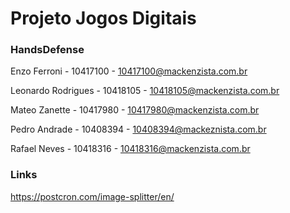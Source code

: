 # Projeto Jogos Digitais
### HandsDefense

Enzo Ferroni - 10417100 - 10417100@mackenzista.com.br

Leonardo Rodrigues - 10418105 - 10418105@mackenzista.com.br

Mateo Zanette - 10417980 - 10417980@mackenzista.com.br

Pedro Andrade - 10408394 - 10408394@mackeznista.com.br

Rafael Neves - 10418316 - 10418316@mackenzista.com.br

### Links

https://postcron.com/image-splitter/en/